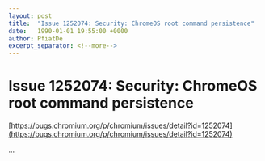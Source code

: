 ```yaml
---
layout: post
title:  "Issue 1252074: Security: ChromeOS root command persistence"
date:   1990-01-01 19:55:00 +0000
author: PfiatDe
excerpt_separator: <!--more-->
---
```


# Issue 1252074: Security: ChromeOS root command persistence

[https://bugs.chromium.org/p/chromium/issues/detail?id=1252074](https://bugs.chromium.org/p/chromium/issues/detail?id=1252074)

...
<!--more-->
